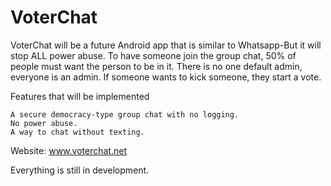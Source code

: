 VoterChat
=========

VoterChat will be a future Android app that is similar to Whatsapp-But it will stop ALL power abuse. To have someone join the group chat, 50% of people must want the person to be in it. There is no one default admin, everyone is an admin. If someone wants to kick someone, they start a vote. 

Features that will be implemented
	
	A secure democracy-type group chat with no logging. 
	No power abuse.
	A way to chat without texting.
	
	
Website: www.voterchat.net

Everything is still in development. 
